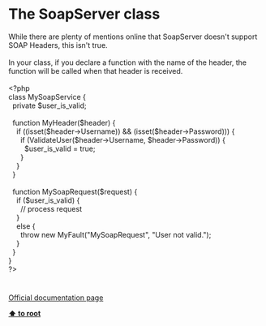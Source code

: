 # The SoapServer class




<div class="phpcode"><span class="html">
While there are plenty of mentions online that SoapServer doesn&apos;t support SOAP Headers, this isn&apos;t true.
<br>
<br>In your class, if you declare a function with the name of the header, the function will be called when that header is received.
<br>
<br><span class="default">&lt;?php
<br></span><span class="keyword">class </span><span class="default">MySoapService </span><span class="keyword">{
<br>&#xA0; private </span><span class="default">$user_is_valid</span><span class="keyword">;
<br>
<br>&#xA0; function </span><span class="default">MyHeader</span><span class="keyword">(</span><span class="default">$header</span><span class="keyword">) {
<br>&#xA0; &#xA0; if ((isset(</span><span class="default">$header</span><span class="keyword">-&gt;</span><span class="default">Username</span><span class="keyword">)) &amp;&amp; (isset(</span><span class="default">$header</span><span class="keyword">-&gt;</span><span class="default">Password</span><span class="keyword">))) {
<br>&#xA0; &#xA0; &#xA0; if (</span><span class="default">ValidateUser</span><span class="keyword">(</span><span class="default">$header</span><span class="keyword">-&gt;</span><span class="default">Username</span><span class="keyword">, </span><span class="default">$header</span><span class="keyword">-&gt;</span><span class="default">Password</span><span class="keyword">)) {
<br>&#xA0; &#xA0; &#xA0; &#xA0; </span><span class="default">$user_is_valid </span><span class="keyword">= </span><span class="default">true</span><span class="keyword">;
<br>&#xA0; &#xA0; &#xA0; }
<br>&#xA0; &#xA0; }
<br>&#xA0; }
<br>
<br>&#xA0; function </span><span class="default">MySoapRequest</span><span class="keyword">(</span><span class="default">$request</span><span class="keyword">) {
<br>&#xA0; &#xA0; if (</span><span class="default">$user_is_valid</span><span class="keyword">) {
<br>&#xA0; &#xA0; &#xA0; </span><span class="comment">// process request
<br>&#xA0; &#xA0; </span><span class="keyword">}
<br>&#xA0; &#xA0; else {
<br>&#xA0; &#xA0; &#xA0; throw new </span><span class="default">MyFault</span><span class="keyword">(</span><span class="string">&quot;MySoapRequest&quot;</span><span class="keyword">, </span><span class="string">&quot;User not valid.&quot;</span><span class="keyword">);
<br>&#xA0; &#xA0; }
<br>&#xA0; }
<br>}
<br></span><span class="default">?&gt;</span>
</span>
</div>
  

#

[Official documentation page](https://www.php.net/manual/en/class.soapserver.php)

**[⬆ to root](/)**